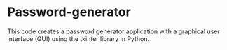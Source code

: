 # Password-generator
This code creates a password generator application with a graphical user interface (GUI) using the tkinter library in Python.
